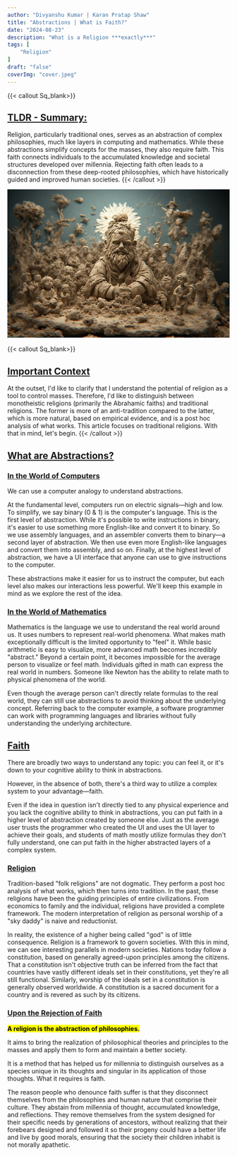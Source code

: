 ```yaml
---
author: "Divyanshu Kumar | Karan Pratap Shaw"
title: "Abstractions | What is Faith?"
date: "2024-08-23"
description: "What is a Religion ***exactly***"
tags: [
    "Religion"
]
draft: "false"
coverImg: "cover.jpeg"
---
```


{{< callout Sq_blank>}}
## <u>TLDR - Summary:</u>
Religion, particularly traditional ones, serves as an abstraction of complex philosophies, much like layers in computing and mathematics. While these abstractions simplify concepts for the masses, they also require faith. This faith connects individuals to the accumulated knowledge and societal structures developed over millennia. Rejecting faith often leads to a disconnection from these deep-rooted philosophies, which have historically guided and improved human societies.
{{< /callout >}}

![Image](cover.jpeg)

{{< callout Sq_blank>}}
## <u>Important Context</u>

At the outset, I'd like to clarify that I understand the potential of religion as a tool to control masses. Therefore, I'd like to distinguish between monotheistic religions (primarily the Abrahamic faiths) and traditional religions. The former is more of an anti-tradition compared to the latter, which is more natural, based on empirical evidence, and is a post hoc analysis of what works. This article focuses on traditional religions. With that in mind, let's begin.
{{< /callout >}}

## <u>What are Abstractions?</u>

### <u>In the World of Computers</u>

We can use a computer analogy to understand abstractions.

At the fundamental level, computers run on electric signals—high and low. To simplify, we say binary (0 & 1) is the computer's language. This is the first level of abstraction. While it's possible to write instructions in binary, it's easier to use something more English-like and convert it to binary. So we use assembly languages, and an assembler converts them to binary—a second layer of abstraction. We then use even more English-like languages and convert them into assembly, and so on. Finally, at the highest level of abstraction, we have a UI interface that anyone can use to give instructions to the computer.

These abstractions make it easier for us to instruct the computer, but each level also makes our interactions less powerful. We'll keep this example in mind as we explore the rest of the idea.

### <u>In the World of Mathematics</u>

Mathematics is the language we use to understand the real world around us. It uses numbers to represent real-world phenomena. What makes math exceptionally difficult is the limited opportunity to "feel" it. While basic arithmetic is easy to visualize, more advanced math becomes incredibly "abstract." Beyond a certain point, it becomes impossible for the average person to visualize or feel math. Individuals gifted in math can express the real world in numbers. Someone like Newton has the ability to relate math to physical phenomena of the world.

Even though the average person can't directly relate formulas to the real world, they can still use abstractions to avoid thinking about the underlying concept. Referring back to the computer example, a software programmer can work with programming languages and libraries without fully understanding the underlying architecture.

## <u>Faith</u>

There are broadly two ways to understand any topic: you can feel it, or it's down to your cognitive ability to think in abstractions.

However, in the absence of both, there's a third way to utilize a complex system to your advantage—faith.

Even if the idea in question isn't directly tied to any physical experience and you lack the cognitive ability to think in abstractions, you can put faith in a higher level of abstraction created by someone else. Just as the average user trusts the programmer who created the UI and uses the UI layer to achieve their goals, and students of math mostly utilize formulas they don't fully understand, one can put faith in the higher abstracted layers of a complex system.

### <u>Religion</u>

Tradition-based "folk religions" are not dogmatic. They perform a post hoc analysis of what works, which then turns into tradition. In the past, these religions have been the guiding principles of entire civilizations. From economics to family and the individual, religions have provided a complete framework. The modern interpretation of religion as personal worship of a "sky daddy" is naive and reductionist.

In reality, the existence of a higher being called "god" is of little consequence. Religion is a framework to govern societies. With this in mind, we can see interesting parallels in modern societies. Nations today follow a constitution, based on generally agreed-upon principles among the citizens. That a constitution isn't objective truth can be inferred from the fact that countries have vastly different ideals set in their constitutions, yet they're all still functional. Similarly, worship of the ideals set in a constitution is generally observed worldwide. A constitution is a sacred document for a country and is revered as such by its citizens.

### <u>Upon the Rejection of Faith</u>

**<mark>A religion is the abstraction of philosophies.</mark>**

It aims to bring the realization of philosophical theories and principles to the masses and apply them to form and maintain a better society.

It is a method that has helped us for millennia to distinguish ourselves as a species unique in its thoughts and singular in its application of those thoughts. What it requires is faith.

The reason people who denounce faith suffer is that they disconnect themselves from the philosophies and human nature that comprise their culture. They abstain from millennia of thought, accumulated knowledge, and reflections. They remove themselves from the system designed for their specific needs by generations of ancestors, without realizing that their forebears designed and followed it so their progeny could have a better life and live by good morals, ensuring that the society their children inhabit is not morally apathetic.